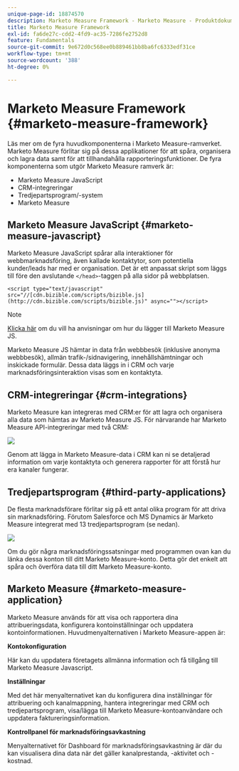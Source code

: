 ```yaml
---
unique-page-id: 18874570
description: Marketo Measure Framework - Marketo Measure - Produktdokumentation
title: Marketo Measure Framework
exl-id: fa6de27c-cdd2-4fd9-ac35-7286fe2752d8
feature: Fundamentals
source-git-commit: 9e672d0c568ee0b889461bb8ba6fc6333edf31ce
workflow-type: tm+mt
source-wordcount: '388'
ht-degree: 0%

---
```


# Marketo Measure Framework {#marketo-measure-framework}

Läs mer om de fyra huvudkomponenterna i Marketo Measure-ramverket. Marketo Measure förlitar sig på dessa applikationer för att spåra, organisera och lagra data samt för att tillhandahålla rapporteringsfunktioner. De fyra komponenterna som utgör Marketo Measure ramverk är:

* Marketo Measure JavaScript
* CRM-integreringar
* Tredjepartsprogram/-system
* Marketo Measure

## Marketo Measure JavaScript {#marketo-measure-javascript}

Marketo Measure JavaScript spårar alla interaktioner för webbmarknadsföring, även kallade kontaktytor, som potentiella kunder/leads har med er organisation. Det är ett anpassat skript som läggs till före den avslutande `</head>`-taggen på alla sidor på webbplatsen.

`<script type="text/javascript" src="//[cdn.bizible.com/scripts/bizible.js](http://cdn.bizible.com/scripts/bizible.js)" async=""></script>`

>[!NOTE]
>
>[Klicka här](/help/marketo-measure-tracking/setting-up-tracking/adding-marketo-measure-script.md) om du vill ha anvisningar om hur du lägger till Marketo Measure JS.

Marketo Measure JS hämtar in data från webbbesök (inklusive anonyma webbbesök), allmän trafik-/sidnavigering, innehållshämtningar och inskickade formulär. Dessa data läggs in i CRM och varje marknadsföringsinteraktion visas som en kontaktyta.

## CRM-integreringar {#crm-integrations}

Marketo Measure kan integreras med CRM:er för att lagra och organisera alla data som hämtas av Marketo Measure JS. För närvarande har Marketo Measure API-integreringar med två CRM:

![](assets/1-2.png)

Genom att lägga in Marketo Measure-data i CRM kan ni se detaljerad information om varje kontaktyta och generera rapporter för att förstå hur era kanaler fungerar.

## Tredjepartsprogram {#third-party-applications}

De flesta marknadsförare förlitar sig på ett antal olika program för att driva sin marknadsföring. Förutom Salesforce och MS Dynamics är Marketo Measure integrerat med 13 tredjepartsprogram (se nedan).

![](assets/2-1.png)

Om du gör några marknadsföringssatsningar med programmen ovan kan du länka dessa konton till ditt Marketo Measure-konto. Detta gör det enkelt att spåra och överföra data till ditt Marketo Measure-konto.

## Marketo Measure {#marketo-measure-application}

Marketo Measure används för att visa och rapportera dina attribueringsdata, konfigurera kontoinställningar och uppdatera kontoinformationen. Huvudmenyalternativen i Marketo Measure-appen är:

**Kontokonfiguration**

Här kan du uppdatera företagets allmänna information och få tillgång till Marketo Measure Javascript.

**Inställningar**

Med det här menyalternativet kan du konfigurera dina inställningar för attribuering och kanalmappning, hantera integreringar med CRM och tredjepartsprogram, visa/lägga till Marketo Measure-kontoanvändare och uppdatera faktureringsinformation.

**Kontrollpanel för marknadsföringsavkastning**

Menyalternativet för Dashboard för marknadsföringsavkastning är där du kan visualisera dina data när det gäller kanalprestanda, -aktivitet och -kostnad.
